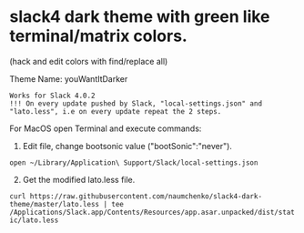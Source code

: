 # slack4 dark theme with green like terminal/matrix colors. 
(hack and edit colors with find/replace all)

Theme Name: youWantItDarker




```
Works for Slack 4.0.2
!!! On every update pushed by Slack, "local-settings.json" and "lato.less", i.e on every update repeat the 2 steps.
```

For MacOS open Terminal and execute commands:

1) Edit file, change bootsonic value ("bootSonic":"never").

``` open ~/Library/Application\ Support/Slack/local-settings.json ```

2) Get the modified lato.less file.

``` curl https://raw.githubusercontent.com/naumchenko/slack4-dark-theme/master/lato.less | tee /Applications/Slack.app/Contents/Resources/app.asar.unpacked/dist/static/lato.less ```
